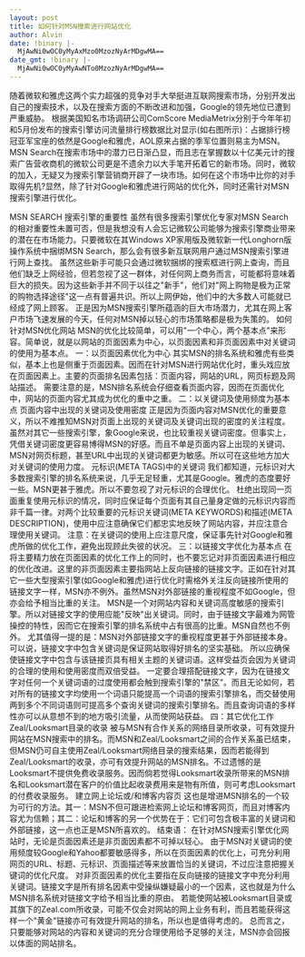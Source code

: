 ```yaml
---
layout: post
title: 如何针对MSN搜索进行网站优化
author: Alvin
date: !binary |-
  MjAwNi0wOC0yMyAxMzo0MzozNyArMDgwMA==
date_gmt: !binary |-
  MjAwNi0wOC0yMyAwNTo0MzozNyArMDgwMA==
---
```

随着微软和雅虎这两个实力超强的竞争对手大举挺进互联网搜索市场，分别开发出自己的搜索技术，以及在搜索方面的不断改进和加强，Google的领先地位已遭到严重威胁。
根据美国知名市场调研公司ComScore MediaMetrix分别于今年年初和5月份发布的搜索引擎访问流量排行榜数据比对显示(如右图所示)：占据排行榜冠亚军宝座的依然是Google和雅虎，AOL原来占据的季军位置则易主为MSN。MSN Search在搜索市场中的潜力已日渐凸显，而且志在掌握数以十亿美元计的搜索广告营收商机的微软公司更是不遗余力以大手笔开拓着它的新市场。同时，微软的加入，无疑又为搜索引擎营销商开辟了一块市场。如何在这个市场中比你的对手取得先机?显然，除了针对Google和雅虎进行网站的优化外，同时还需针对MSN搜索引擎进行优化。

MSN SEARCH 搜索引擎的重要性
虽然有很多搜索引擎优化专家对MSN Search的相对重要性未置可否，但是我想没有人会忘记微软公司能够为搜索引擎商业带来的潜在在市场能力。只要微软在其Windows XP家用版及微软新一代Longhorn版操作系统中捆绑MSN Search，那么会有很多新互联网用户通过MSN搜索引擎进行网上查找。
虽然这些新手可能只会通过微软捆绑的搜索框进行网上查询，而且他们缺乏上网经验，但若忽视了这一群体，对任何网上商务而言，可能都将意味着巨大的损失。因为这些新手并不同于以往之"新手"，他们对"网上购物是极为正常的购物选择途径"这一点有普遍共识。所以上网伊始，他们中的大多数人可能就已经成了网上顾客。
正是因为MSN搜索引擎所蕴涵的巨大市场潜力，尤其在网上客户市场飞速发展的今天，任何对MSN掉以轻心的市场策略都是极为失策的。
如何针对MSN优化网站 MSN的优化比较简单，可以用"一个中心，两个基本点"来形容。简单说，就是以网站的页面因素为中心，以页面因素和非页面因素中对关键词的使用为基本点。
一：以页面因素优化为中心
其实MSN的排名系统和雅虎有些类似，基本上也是侧重于页面因素。因而在针对MSN进行网站优化时，重头戏应放在页面因素上。主要的页面排名因素包括：页面内容，网站的URL，网页标题及网站描述。
需要注意的是，MSN排名系统会仔细查看页面内容，因而在页面优化中，网站的页面内容尤其成为优化的重中之重。 
二：以关键词及使用频度为基本点
页面内容中出现的关键词及使用密度
正是因为页面内容对MSN优化的重要意义，所以不难推知MSN对页面上出现的关键词及关键词出现的密度的关注程度。虽然对其它一些搜索引擎，象Google来说，也比较重视关键词密度。但事实上，凭借关键词密度更容易博得MSN的好感。而且不单是页面内容上出现的关键词、MSN对网页标题，甚至URL中出现的关键词都更为敏感。所以可在这些地方加大对关键词的使用力度。
元标识(META TAGS)中的关键词
我们都知道，元标识对大多数搜索引擎的排名系统来说，几乎无足轻重，尤其是Google。雅虎的态度要好一些。MSN更甚于雅虎。所以不要忽视了对元标识的合理优化。
杜绝出现同一页面重复使用元标识的情况，同时应保证每个页面有其自己量身定做的元标识内容而非千篇一律。对两个比较重要的元标识关键词(META KEYWORDS)和描述(META DESCRIPTION)，使用中应注意确保它们都忠实地反映了网站内容，并应注意合理使用关键词。 
注意：在关键词的使用上应注意尺度，保证事先针对Google和雅虎所做的优化工作，避免出现顾此失彼的状况。
三：以链接文字优化为基本点
在将主要精力放在页面因素的优化工作上的同时，也不要忘记对非页面因素进行相应的优化改进。这里的非页面因素主要指网站上反向链接的链接文字。正如在针对其它一些大型搜索引擎(如Google和雅虎)进行优化时需格外关注反向链接所使用的链接文字一样，MSN亦不例外。虽然MSN对外部链接的重视程度不如Google，但亦会给予相当比重的关注。
MSN是一个对网站内容和关键词高度敏感的搜索引擎。所以对链接文字的使用应能"反映"出关键词。同时，由于链接文字最难为网管操控的特性，因而它在搜索引擎的排名系统中占有很高的比重。MSN自然也不例外。 
尤其值得一提的是：MSN对外部链接文字的重视程度更甚于外部链接本身。可以说，链接文字中包含关键词是保证网站取得好排名的坚实基础。 所以应确保使链接文字中包含与该链接页具有相关主题的关键词语。这样受益页会因为关键词的合理的使用和使用密度而双倍受益。
一定要合理搭配链接文字，因为在链接文字对任何一个关键词语的过度使用都会触到搜索引擎的"禁区"。而且无论如何，若对所有的链接文字均使用一个词语只能提高一个词语的搜索引擎排名，而交替使用两到多个不同词语则可提高多个查询关键词的搜索引擎排名。而且查询词语的多样性亦可以从意想不到的地方吸引流量，从而使网站获益。
四：其它优化工作
Zeal/Looksmart目录的收录
被与MSN有合作关系的网络目录所收录，可有效提升网站在MSN搜索中的排名。而MSN和Zeal/Looksmart之间的合作关系虽已结束，但MSN仍可自主使用Zeal/Looksmart网络目录的搜索结果，因而若能得到Zeal/Looksmart的收录，亦可有效提升网站的MSN排名。不过遗憾的是Looksmart不提供免费收录服务。因而倘若觉得Looksmart收录所带来的MSN排名和Looksmart潜在客户的价值比起收录费用来是物有所值，则可考虑Looksmart的付费收录服务。
建立网上论坛或/和博客内容页
这也是增进MSN排名的一个较为可行的方法。其一：MSN不但可跟进检索网上论坛和博客网页，而且对博客内容尤为信赖；其二：论坛和博客的另一个优势在于：它们可包含极丰富的关键词和外部链接，这一点也正是MSN所喜欢的。
结束语：
在针对MSN搜索引擎优化网站时，无论是页面因素还是非页面因素都不可掉以轻心。
由于MSN对关键词的使用频度较Google和Yahoo都要敏感得多，所以在页面因素的优化上，可充分利用网页的URL、标题、元标识、页面描述等来放置恰当的关键词，不过应注意把握关键词的优化尺度。
对非页面因素的优化主要指在反向链接的链接文字中充分利用关键词。链接文字是所有排名因素中受操纵嫌疑最小的一个因素，这也就是为什么MSN排名系统对链接文字给予相当比重的原由。
若能使网站被Looksmart目录或其旗下的Zeal.com所收录，可能不仅会对网站的网上业务有利，而且若能获得这样一个"黄金"链接亦可有效提升网站的排名，所以也是值得考虑的。
总而言之，只要能够对网站的内容和关键词的充分合理使用给予足够的关注，MSN亦会回报以体面的网站排名。
